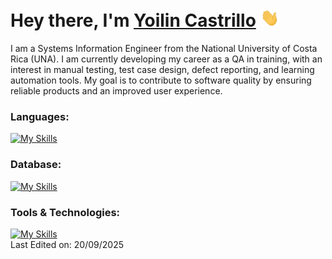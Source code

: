 <h1>Hey there, I'm <a  href="https://github.com/tanyagupta0201/">Yoilin Castrillo</a> <img  src="https://raw.githubusercontent.com/ABSphreak/ABSphreak/master/gifs/Hi.gif" width="30px"></h1>

I am a Systems Information Engineer from the National University of Costa Rica (UNA). I am currently developing my career as a QA in training, with an interest in manual testing, test case design, defect reporting, and learning automation tools. My goal is to contribute to software quality by ensuring reliable products and an improved user experience.
<br>
<h3 align="left">Languages:</h3>

[![My Skills](https://skillicons.dev/icons?i=cpp,cs&perline=3)](https://skillicons.dev)
<h3 align="left">Database:</h3>
  
[![My Skills](https://skillicons.dev/icons?i=mysql,mongodb&perline=3)](https://skillicons.dev)
<h3 align="left">Tools & Technologies:</h3>

[![My Skills](https://skillicons.dev/icons?i=azure,dotnet,vscode,github,postman,selenium,l&perline=3)](https://skillicons.dev)
<br>
Last Edited on: 20/09/2025
